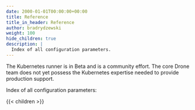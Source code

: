 ```yaml
---
date: 2000-01-01T00:00:00+00:00
title: Reference
title_in_header: Reference
author: bradrydzewski
weight: 100
hide_children: true
description: |
  Index of all configuration parameters.
---
```


<div class="alert">
The Kubernetes runner is in Beta and is a community effort.  The core Drone team does not yet possess the Kubernetes expertise needed to provide production support.
</div>

Index of all configuration parameters:

{{< children >}}